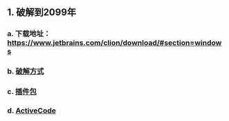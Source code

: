 ## 1. 破解到2099年
### a. 下载地址：https://www.jetbrains.com/clion/download/#section=windows
### b. [破解方式](https://www.jb51.net/article/200548.htm)
### c. [插件包](../Idea破解/BetterIntelliJ.zip)
### d. [ActiveCode](../Idea破解/ActiveCode.txt)

